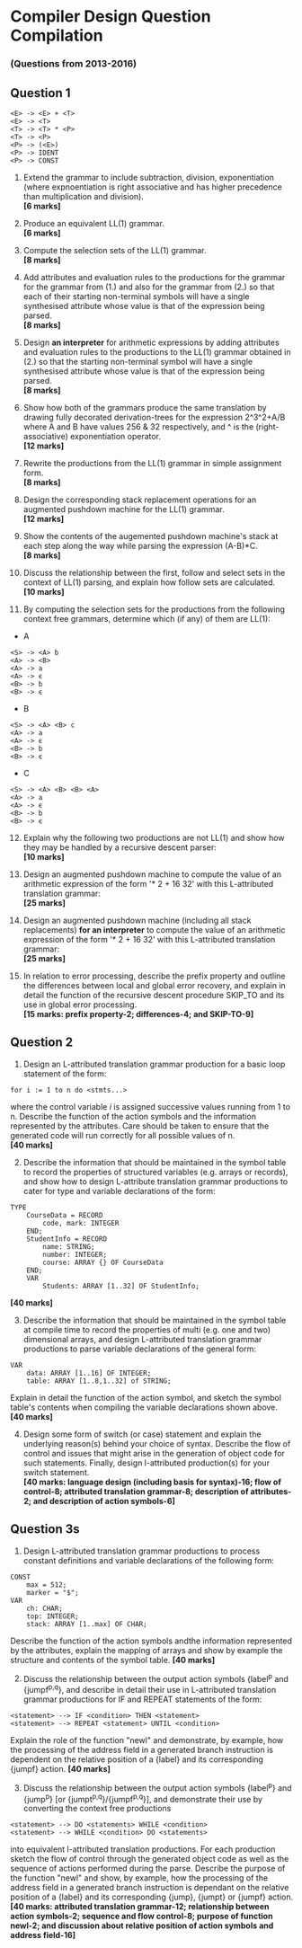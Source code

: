 # Compiler Design Question Compilation  
### (Questions from 2013-2016)

## Question 1

```
<E> -> <E> + <T>  
<E> -> <T>  
<T> -> <T> * <P>  
<T> -> <P> 
<P> -> (<E>)  
<P> -> IDENT
<P> -> CONST  
```

1. Extend the grammar to include subtraction, division, exponentiation (where expnoentiation is right associative and has higher precedence than multiplication and division).  
**[6 marks]**

2. Produce an equivalent LL(1) grammar.  
**[6 marks]**

3. Compute the selection sets of the LL(1) grammar.  
**[8 marks]**

4. Add attributes and evaluation rules to the productions for the grammar for the grammar from (1.) and also for the grammar from (2.) so that each of their starting non-terminal symbols will have a single synthesised attribute whose value is that of the expression being parsed.  
**[8 marks]**

5. Design **an interpreter** for arithmetic expressions by adding attributes and evaluation rules to the productions to the LL(1) grammar obtained in (2.) so that the starting non-terminal symbol will have a single synthesised attribute whose value is that of the expression being parsed.  
**[8 marks]**

6. Show how both of the grammars produce the same translation by drawing fully decorated derivation-trees for the expression 2^3^2+A/B where A and B have values 256 & 32 respectively, and ^ is the (right-associative) exponentiation operator.  
**[12 marks]**

7. Rewrite the productions from the LL(1) grammar in simple assignment form.  
**[8 marks]**

8. Design the corresponding stack replacement operations for an augmented pushdown machine for the LL(1) grammar.  
**[12 marks]**

9. Show the contents of the augemented pushdown machine's stack at each step along the way while parsing the expression (A-B)*C.  
**[8 marks]**

10. Discuss the relationship between the first, follow and select sets in the context of LL(1) parsing, and explain how follow sets are calculated.  
**[10 marks]**

11. By computing the selection sets for the productions from the following context free grammars, determine which (if any) of them are LL(1):

 * A  
 ```
<S> -> <A> b  
<A> -> <B>  
<A> -> a 
<A> -> ϵ
<B> -> b 
<B> -> ϵ
 ```
 * B  
 ```
<S> -> <A> <B> c   
<A> -> a 
<A> -> ϵ
<B> -> b 
<B> -> ϵ
 ```
 * C  
 ```
<S> -> <A> <B> <B> <A>  
<A> -> a 
<A> -> ϵ
<B> -> b 
<B> -> ϵ
 ```
 
12. Explain why the following two productions are not LL(1) and show how they may be handled by a recursive descent parser:  
**[10 marks]**

13. Design an augmented pushdown machine to compute the value of an arithmetic expression of the form '* 2 + 16 32' with this L-attributed translation grammar:  
**[25 marks]**

14. Design an augmented pushdown machine (including all stack replacements) **for an interpreter** to compute the value of an arithmetic expression of the form '* 2 + 16 32' with this L-attributed translation grammar:  
**[25 marks]**

15. In relation to error processing, describe the prefix property and outline the differences between local and global error recovery, and explain in detail the function of the recursive descent procedure SKIP_TO and its use in global error processing.  
**[15 marks: prefix property-2; differences-4; and SKIP-TO-9]**

## Question 2

1. Design an L-attributed translation grammar production for a basic loop statement of the form:
```
for i := 1 to n do <stmts...>
```  
where the control variable *i* is assigned successive values running from 1 to n. Describe the function of the action symbols and the information represented by the attributes. Care should be taken to ensure that the generated code will run correctly for all possible values of n.  
**[40 marks]**

2. Describe the information that should be maintained in the symbol table to record the properties of structured variables (e.g. arrays or records), and show how to design L-attribute translation grammar productions to cater for type and variable declarations of the form:  
```
TYPE
	CourseData = RECORD
		code, mark: INTEGER
	END;
	StudentInfo = RECORD
		name: STRING;
		number: INTEGER;
		course: ARRAY {} OF CourseData
	END;
	VAR
		Students: ARRAY [1..32] OF StudentInfo;
```  
**[40 marks]**

3. Describe the information that should be maintained in the symbol table at compile time to record the properties of multi (e.g. one and two) dimensional arrays, and design L-attributed translation grammar productions to parse variable declarations of the general form:  
```
VAR
	data: ARRAY [1..16] OF INTEGER;
	table: ARRAY [1..8,1..32] of STRING;
```  
Explain in detail the function of the action symbol, and sketch the symbol table's contents when compiling the variable declarations shown above.  
**[40 marks]**

4. Design some form of switch (or case) statement and explain the underlying reason(s) behind your choice of syntax. Describe the flow of control and issues that might arise in the generation of object code for such statements. Finally, design l-attributed production(s) for your switch statement.  
**[40 marks: language design (including basis for syntax)-16; flow of control-8; attributed translation grammar-8; description of attributes-2; and description of action symbols-6]**

## Question 3s

1. Design L-attributed translation grammar productions to process constant definitions and variable declarations of the following form:  
```
CONST  
	max = 512;  
	marker = "$";  
VAR  
	ch: CHAR;  
	top: INTEGER;  
	stack: ARRAY [1..max] OF CHAR;  
```  
Describe the function of the action symbols andthe information represented by the attributes, explain the mapping of arrays and show by example the structure and contents of the symbol table. **[40 marks]**

2. Discuss the relationship between the output action symbols {label<sup>p</sup> and {jumpf<sup>p,q</sup>}, and describe in detail their use in L-attributed translation grammar productions for IF and REPEAT statements of the form:  
```
<statement> --> IF <condition> THEN <statement>
<statement> --> REPEAT <statement> UNTIL <condition>
```  
Explain the role of the function "newl" and demonstrate, by example, how the processing of the address field in a generated branch instruction is dependent on the relative position of a {label} and its corresponding {jumpf} action. **[40 marks]**

3. Discuss the relationship between the output action symbols {label<sup>p</sup>} and {jump<sup>p</sup>} [or {jumpt<sup>p,q</sup>}/{jumpf<sup>p,q</sup>}], and demonstrate their use by converting the context free productions  
```
<statement> --> DO <statements> WHILE <condition>
<statement> --> WHILE <condition> DO <statements>
```  
into equivalent l-attributed translation productions. For each production sketch the flow of control through the generated object code as well as the sequence of actions performed during the parse. Describe the purpose of the function "newl" and show, by example, how the processing of the address field in a generated branch instruction is dependant on the relative position of a {label} and its corresponding {jump}, {jumpt} or {jumpf} action. **[40 marks: attributed translation grammar-12; relationship between action symbols-2; sequence and flow control-8; purpose of function newl-2; and discussion about relative position of action symbols and address field-16]**









